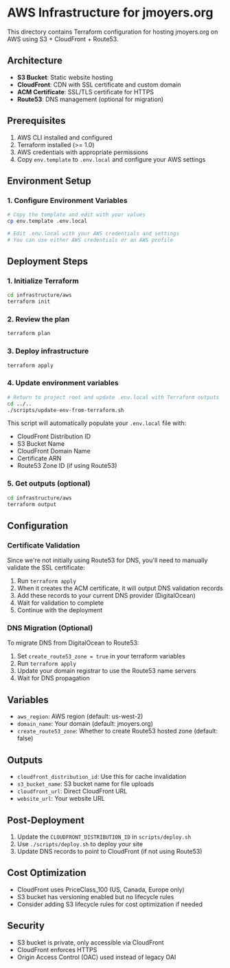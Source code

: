 # AWS Infrastructure for jmoyers.org

This directory contains Terraform configuration for hosting jmoyers.org on AWS
using S3 + CloudFront + Route53.

## Architecture

- **S3 Bucket**: Static website hosting
- **CloudFront**: CDN with SSL certificate and custom domain
- **ACM Certificate**: SSL/TLS certificate for HTTPS
- **Route53**: DNS management (optional for migration)

## Prerequisites

1. AWS CLI installed and configured
2. Terraform installed (>= 1.0)
3. AWS credentials with appropriate permissions
4. Copy `env.template` to `.env.local` and configure your AWS settings

## Environment Setup

### 1. Configure Environment Variables

```bash
# Copy the template and edit with your values
cp env.template .env.local

# Edit .env.local with your AWS credentials and settings
# You can use either AWS credentials or an AWS profile
```

## Deployment Steps

### 1. Initialize Terraform

```bash
cd infrastructure/aws
terraform init
```

### 2. Review the plan

```bash
terraform plan
```

### 3. Deploy infrastructure

```bash
terraform apply
```

### 4. Update environment variables

```bash
# Return to project root and update .env.local with Terraform outputs
cd ../..
./scripts/update-env-from-terraform.sh
```

This script will automatically populate your `.env.local` file with:

- CloudFront Distribution ID
- S3 Bucket Name
- CloudFront Domain Name
- Certificate ARN
- Route53 Zone ID (if using Route53)

### 5. Get outputs (optional)

```bash
cd infrastructure/aws
terraform output
```

## Configuration

### Certificate Validation

Since we're not initially using Route53 for DNS, you'll need to manually
validate the SSL certificate:

1. Run `terraform apply`
2. When it creates the ACM certificate, it will output DNS validation records
3. Add these records to your current DNS provider (DigitalOcean)
4. Wait for validation to complete
5. Continue with the deployment

### DNS Migration (Optional)

To migrate DNS from DigitalOcean to Route53:

1. Set `create_route53_zone = true` in your terraform variables
2. Run `terraform apply`
3. Update your domain registrar to use the Route53 name servers
4. Wait for DNS propagation

## Variables

- `aws_region`: AWS region (default: us-west-2)
- `domain_name`: Your domain (default: jmoyers.org)
- `create_route53_zone`: Whether to create Route53 hosted zone (default: false)

## Outputs

- `cloudfront_distribution_id`: Use this for cache invalidation
- `s3_bucket_name`: S3 bucket name for file uploads
- `cloudfront_url`: Direct CloudFront URL
- `website_url`: Your website URL

## Post-Deployment

1. Update the `CLOUDFRONT_DISTRIBUTION_ID` in `scripts/deploy.sh`
2. Use `./scripts/deploy.sh` to deploy your site
3. Update DNS records to point to CloudFront (if not using Route53)

## Cost Optimization

- CloudFront uses PriceClass_100 (US, Canada, Europe only)
- S3 bucket has versioning enabled but no lifecycle rules
- Consider adding S3 lifecycle rules for cost optimization if needed

## Security

- S3 bucket is private, only accessible via CloudFront
- CloudFront enforces HTTPS
- Origin Access Control (OAC) used instead of legacy OAI
